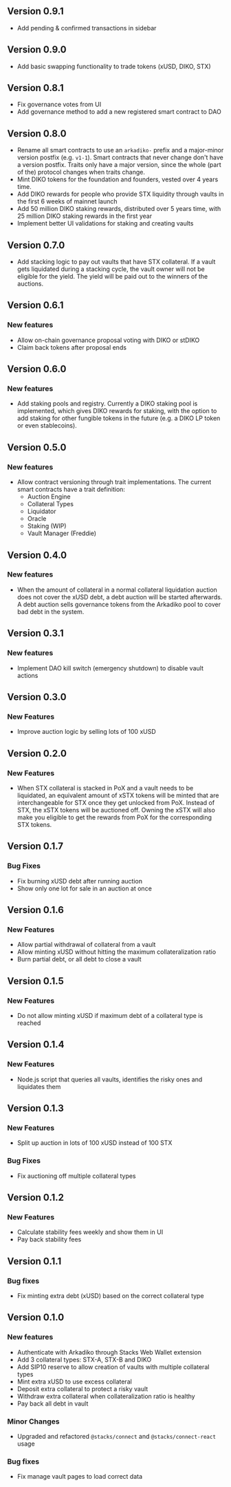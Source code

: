 ## Version 0.9.1

- Add pending & confirmed transactions in sidebar

## Version 0.9.0

- Add basic swapping functionality to trade tokens (xUSD, DIKO, STX)

## Version 0.8.1

- Fix governance votes from UI
- Add governance method to add a new registered smart contract to DAO

## Version 0.8.0

- Rename all smart contracts to use an `arkadiko-` prefix and a major-minor version postfix (e.g. `v1-1`). Smart contracts that never change don't have a version postfix. Traits only have a major version, since the whole (part of the) protocol changes when traits change.
- Mint DIKO tokens for the foundation and founders, vested over 4 years time.
- Add DIKO rewards for people who provide STX liquidity through vaults in the first 6 weeks of mainnet launch
- Add 50 million DIKO staking rewards, distributed over 5 years time, with 25 million DIKO staking rewards in the first year
- Implement better UI validations for staking and creating vaults

## Version 0.7.0

- Add stacking logic to pay out vaults that have STX collateral. If a vault gets liquidated during a stacking cycle, the vault owner will not be eligible for the yield. The yield will be paid out to the winners of the auctions.

## Version 0.6.1

### New features

- Allow on-chain governance proposal voting with DIKO or stDIKO
- Claim back tokens after proposal ends

## Version 0.6.0

### New features

- Add staking pools and registry. Currently a DIKO staking pool is implemented, which gives DIKO rewards for staking, with the option to add staking for other fungible tokens in the future (e.g. a DIKO LP token or even stablecoins).

## Version 0.5.0

### New features

- Allow contract versioning through trait implementations. The current smart contracts have a trait definition:
  - Auction Engine
  - Collateral Types
  - Liquidator
  - Oracle
  - Staking (WIP)
  - Vault Manager (Freddie)

## Version 0.4.0

### New features

- When the amount of collateral in a normal collateral liquidation auction does not cover the xUSD debt, a debt auction will be started afterwards. A debt auction sells governance tokens from the Arkadiko pool to cover bad debt in the system.

## Version 0.3.1

### New features

- Implement DAO kill switch (emergency shutdown) to disable vault actions

## Version 0.3.0

### New Features

- Improve auction logic by selling lots of 100 xUSD

## Version 0.2.0

### New Features

- When STX collateral is stacked in PoX and a vault needs to be liquidated, an equivalent amount of xSTX tokens will be minted that are interchangeable for STX once they get unlocked from PoX. Instead of STX, the xSTX tokens will be auctioned off. Owning the xSTX will also make you eligible to get the rewards from PoX for the corresponding STX tokens.

## Version 0.1.7

### Bug Fixes

- Fix burning xUSD debt after running auction
- Show only one lot for sale in an auction at once

## Version 0.1.6

### New Features

- Allow partial withdrawal of collateral from a vault
- Allow minting xUSD without hitting the maximum collateralization ratio
- Burn partial debt, or all debt to close a vault

## Version 0.1.5

### New Features

- Do not allow minting xUSD if maximum debt of a collateral type is reached

## Version 0.1.4

### New Features

- Node.js script that queries all vaults, identifies the risky ones and liquidates them

## Version 0.1.3

### New Features

- Split up auction in lots of 100 xUSD instead of 100 STX

### Bug Fixes

- Fix auctioning off multiple collateral types

## Version 0.1.2

### New Features

- Calculate stability fees weekly and show them in UI
- Pay back stability fees

## Version 0.1.1

### Bug fixes

- Fix minting extra debt (xUSD) based on the correct collateral type

## Version 0.1.0

### New features

- Authenticate with Arkadiko through Stacks Web Wallet extension
- Add 3 collateral types: STX-A, STX-B and DIKO
- Add SIP10 reserve to allow creation of vaults with multiple collateral types
- Mint extra xUSD to use excess collateral
- Deposit extra collateral to protect a risky vault
- Withdraw extra collateral when collateralization ratio is healthy
- Pay back all debt in vault

### Minor Changes

- Upgraded and refactored `@stacks/connect` and `@stacks/connect-react` usage

### Bug fixes

- Fix manage vault pages to load correct data
